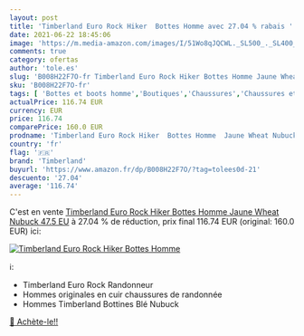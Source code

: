 ```yaml
---
layout: post
title: 'Timberland Euro Rock Hiker  Bottes Homme avec 27.04 % rabais '
date: 2021-06-22 18:45:06
image: 'https://m.media-amazon.com/images/I/51Wo8qJQCWL._SL500_._SL400_.jpg'
comments: true
category: ofertas
author: 'tole.es'
slug: 'B008H22F7O-fr Timberland Euro Rock Hiker Bottes Homme Jaune Wheat Nubuck...'
sku: 'B008H22F7O-fr'
tags: [ 'Bottes et boots homme','Boutiques','Chaussures','Chaussures et Sacs','Chaussures homme','Custom Stores','timberland', ]
actualPrice: 116.74 EUR
currency: EUR
price: 116.74
comparePrice: 160.0 EUR
prodname: 'Timberland Euro Rock Hiker  Bottes Homme  Jaune Wheat Nubuck  47.5 EU'
country: 'fr'
flag: '🇫🇷'
brand: 'Timberland'
buyurl: 'https://www.amazon.fr/dp/B008H22F7O/?tag=tolees0d-21'
descuento: '27.04'
average: '116.74'
---
```


C'est en vente [Timberland Euro Rock Hiker  Bottes Homme  Jaune Wheat Nubuck  47.5 EU](https://www.amazon.fr/dp/B008H22F7O/?tag=tolees0d-21)  à  27.04 % de réduction, prix final  116.74 EUR (original: 160.0 EUR) ici:

[![Timberland Euro Rock Hiker  Bottes Homme](https://m.media-amazon.com/images/I/51Wo8qJQCWL._SL500_._SL400_.jpg)](https://www.amazon.fr/dp/B008H22F7O/?tag=tolees0d-21)

ℹ️:

- Timberland Euro Rock Randonneur
- Hommes originales en cuir chaussures de randonnée
- Hommes Timberland Bottines Blé Nubuck

[🛒 Achète-le!!](https://www.amazon.fr/dp/B008H22F7O/?tag=tolees0d-21)
